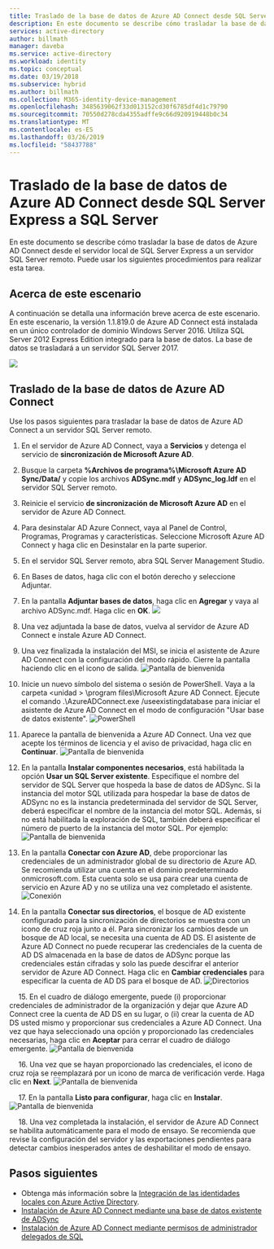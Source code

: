```yaml
---
title: Traslado de la base de datos de Azure AD Connect desde SQL Server Express a SQL Server. | Microsoft Docs
description: En este documento se describe cómo trasladar la base de datos de Azure AD Connect desde el servidor local de SQL Server Express a un servidor SQL Server remoto.
services: active-directory
author: billmath
manager: daveba
ms.service: active-directory
ms.workload: identity
ms.topic: conceptual
ms.date: 03/19/2018
ms.subservice: hybrid
ms.author: billmath
ms.collection: M365-identity-device-management
ms.openlocfilehash: 3485639062f33d013152cd30f6785df4d1c79790
ms.sourcegitcommit: 70550d278cda4355adffe9c66d920919448b0c34
ms.translationtype: MT
ms.contentlocale: es-ES
ms.lasthandoff: 03/26/2019
ms.locfileid: "58437788"
---
```

# <a name="move-azure-ad-connect-database-from-sql-server-express-to-sql-server"></a>Traslado de la base de datos de Azure AD Connect desde SQL Server Express a SQL Server 

En este documento se describe cómo trasladar la base de datos de Azure AD Connect desde el servidor local de SQL Server Express a un servidor SQL Server remoto.  Puede usar los siguientes procedimientos para realizar esta tarea.

## <a name="about-this-scenario"></a>Acerca de este escenario
A continuación se detalla una información breve acerca de este escenario.  En este escenario, la versión 1.1.819.0 de Azure AD Connect está instalada en un único controlador de dominio Windows Server 2016.  Utiliza SQL Server 2012 Express Edition integrado para la base de datos.  La base de datos se trasladará a un servidor SQL Server 2017.

![](media/how-to-connect-install-move-db/move1.png)

## <a name="move-the-azure-ad-connect-database"></a>Traslado de la base de datos de Azure AD Connect
Use los pasos siguientes para trasladar la base de datos de Azure AD Connect a un servidor SQL Server remoto.

1. En el servidor de Azure AD Connect, vaya a **Servicios** y detenga el servicio de **sincronización de Microsoft Azure AD**.
2. Busque la carpeta **%Archivos de programa%\Microsoft Azure AD Sync/Data/** y copie los archivos **ADSync.mdf** y **ADSync_log.ldf** en el servidor SQL Server remoto.
3. Reinicie el servicio **de sincronización de Microsoft Azure AD** en el servidor de Azure AD Connect.
4. Para desinstalar AD Azure Connect, vaya al Panel de Control, Programas, Programas y características.  Seleccione Microsoft Azure AD Connect y haga clic en Desinstalar en la parte superior.
5. En el servidor SQL Server remoto, abra SQL Server Management Studio.
6. En Bases de datos, haga clic con el botón derecho y seleccione Adjuntar.
7. En la pantalla **Adjuntar bases de datos**, haga clic en **Agregar** y vaya al archivo ADSync.mdf.  Haga clic en **OK**.
   ![](media/how-to-connect-install-move-db/move2.png)

8. Una vez adjuntada la base de datos, vuelva al servidor de Azure AD Connect e instale Azure AD Connect.
9. Una vez finalizada la instalación del MSI, se inicia el asistente de Azure AD Connect con la configuración del modo rápido. Cierre la pantalla haciendo clic en el icono de salida.
   ![Pantalla de bienvenida](./media/how-to-connect-install-move-db/db1.png)
10. Inicie un nuevo símbolo del sistema o sesión de PowerShell. Vaya a la carpeta \<unidad > \program files\Microsoft Azure AD Connect. Ejecute el comando .\AzureADConnect.exe /useexistingdatabase para iniciar el asistente de Azure AD Connect en el modo de configuración "Usar base de datos existente".
    ![PowerShell](./media/how-to-connect-install-move-db/db2.png)
11. Aparece la pantalla de bienvenida a Azure AD Connect. Una vez que acepte los términos de licencia y el aviso de privacidad, haga clic en **Continuar**.
    ![Pantalla de bienvenida](./media/how-to-connect-install-move-db/db3.png)
12. En la pantalla **Instalar componentes necesarios**, está habilitada la opción **Usar un SQL Server existente**. Especifique el nombre del servidor de SQL Server que hospeda la base de datos de ADSync. Si la instancia del motor SQL utilizada para hospedar la base de datos de ADSync no es la instancia predeterminada del servidor de SQL Server, deberá especificar el nombre de la instancia del motor SQL. Además, si no está habilitada la exploración de SQL, también deberá especificar el número de puerto de la instancia del motor SQL. Por ejemplo:          
    ![Pantalla de bienvenida](./media/how-to-connect-install-move-db/db4.png)           

13. En la pantalla **Conectar con Azure AD**, debe proporcionar las credenciales de un administrador global de su directorio de Azure AD. Se recomienda utilizar una cuenta en el dominio predeterminado onmicrosoft.com. Esta cuenta solo se usa para crear una cuenta de servicio en Azure AD y no se utiliza una vez completado el asistente.
    ![Conexión](./media/how-to-connect-install-move-db/db5.png)
 
14. En la pantalla **Conectar sus directorios**, el bosque de AD existente configurado para la sincronización de directorios se muestra con un icono de cruz roja junto a él. Para sincronizar los cambios desde un bosque de AD local, se necesita una cuenta de AD DS. El asistente de Azure AD Connect no puede recuperar las credenciales de la cuenta de AD DS almacenada en la base de datos de ADSync porque las credenciales están cifradas y solo las puede descifrar el anterior servidor de Azure AD Connect. Haga clic en **Cambiar credenciales** para especificar la cuenta de AD DS para el bosque de AD.
    ![Directorios](./media/how-to-connect-install-move-db/db6.png)
 
 
15. En el cuadro de diálogo emergente, puede (i) proporcionar credenciales de administrador de la organización y dejar que Azure AD Connect cree la cuenta de AD DS en su lugar, o (ii) crear la cuenta de AD DS usted mismo y proporcionar sus credenciales a Azure AD Connect. Una vez que haya seleccionado una opción y proporcionado las credenciales necesarias, haga clic en **Aceptar** para cerrar el cuadro de diálogo emergente.
    ![Pantalla de bienvenida](./media/how-to-connect-install-move-db/db7.png)
 
 
16. Una vez que se hayan proporcionado las credenciales, el icono de cruz roja se reemplazará por un icono de marca de verificación verde. Haga clic en **Next**.
    ![Pantalla de bienvenida](./media/how-to-connect-install-move-db/db8.png)
 
 
17. En la pantalla **Listo para configurar**, haga clic en **Instalar**.
    ![Pantalla de bienvenida](./media/how-to-connect-install-move-db/db9.png)
 
 
18. Una vez completada la instalación, el servidor de Azure AD Connect se habilita automáticamente para el modo de ensayo. Se recomienda que revise la configuración del servidor y las exportaciones pendientes para detectar cambios inesperados antes de deshabilitar el modo de ensayo. 

## <a name="next-steps"></a>Pasos siguientes

- Obtenga más información sobre la [Integración de las identidades locales con Azure Active Directory](whatis-hybrid-identity.md).
- [Instalación de Azure AD Connect mediante una base de datos existente de ADSync](how-to-connect-install-existing-database.md)
- [Instalación de Azure AD Connect mediante permisos de administrador delegados de SQL](how-to-connect-install-sql-delegation.md)

